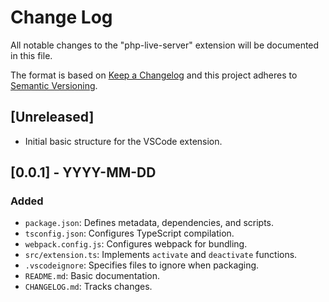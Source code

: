 # Change Log

All notable changes to the "php-live-server" extension will be documented in this file.

The format is based on [Keep a Changelog](http://keepachangelog.com/en/1.0.0/) and this project adheres to [Semantic Versioning](http://semver.org/spec/v2.0.0.html).

## [Unreleased]

- Initial basic structure for the VSCode extension.

## [0.0.1] - YYYY-MM-DD

### Added

- `package.json`: Defines metadata, dependencies, and scripts.
- `tsconfig.json`: Configures TypeScript compilation.
- `webpack.config.js`: Configures webpack for bundling.
- `src/extension.ts`: Implements `activate` and `deactivate` functions.
- `.vscodeignore`: Specifies files to ignore when packaging.
- `README.md`: Basic documentation.
- `CHANGELOG.md`: Tracks changes.
